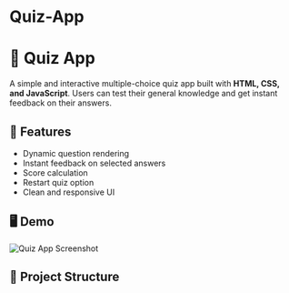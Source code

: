 # Quiz-App
# 🧠 Quiz App

A simple and interactive multiple-choice quiz app built with **HTML, CSS, and JavaScript**. Users can test their general knowledge and get instant feedback on their answers.

## 🚀 Features

- Dynamic question rendering
- Instant feedback on selected answers
- Score calculation
- Restart quiz option
- Clean and responsive UI

## 🖥️ Demo

![Quiz App Screenshot](screenshot.png) <!-- Replace with your actual screenshot or remove this -->

## 📂 Project Structure

